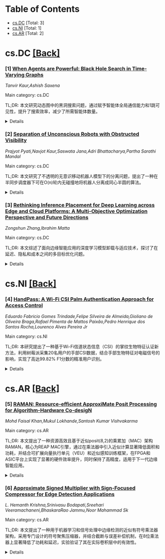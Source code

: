 <div id=toc></div>

# Table of Contents

- [cs.DC](#cs.DC) [Total: 3]
- [cs.NI](#cs.NI) [Total: 1]
- [cs.AR](#cs.AR) [Total: 2]


<div id='cs.DC'></div>

# cs.DC [[Back]](#toc)

### [1] [When Agents are Powerful: Black Hole Search in Time-Varying Graphs](https://arxiv.org/abs/2510.22309)
*Tanvir Kaur,Ashish Saxena*

Main category: cs.DC

TL;DR: 本文研究动态图中的黑洞搜索问题，通过赋予智能体全局通信能力和1跳可见性，提升了搜索效率，减少了所需智能体数量。


<details>
  <summary>Details</summary>
Motivation: 在动态图中识别黑洞节点至关重要，而传统面对面通信模式限制了效率，需要更多智能体。因此，提升智能体能力以提高黑洞搜索效率是本文的动机。

Challenges: 主要挑战包括在动态变化的图结构中定位黑洞边，确保至少一个智能体存活并准确报告黑洞位置，同时减少所需智能体数量。

Contributions: 本文的主要贡献是引入全局通信和1跳可见性两种增强机制，显著提高了黑洞搜索的效率，并降低了对智能体数量的需求。

Results: 结果表明，具备全局通信和1跳可见性的智能体能在更少数量下高效解决动态图中的黑洞搜索问题，优于仅依赖面对面通信的方案。

Conclusion: 通过增强智能体的通信与感知能力，可以显著优化动态图中黑洞搜索问题的解决方案，为后续研究提供了新的方向。

Related Work: 相关工作主要集中在任意动态图中基于面对面通信的黑洞搜索问题，已有研究探讨了不同图结构下的最小智能体数量需求。

Abstract: A black hole is a harmful node in a graph that destroys any resource entering
it, making its identification a critical task. In the \emph{Black Hole Search
(BHS)} problem, a team of agents operates on a graph $G$ with the objective
that at least one agent must survive and correctly identify an edge incident to
the black hole. Prior work has addressed BHS in arbitrary dynamic graphs under
the restrictive \emph{face-to-face} communication, where agents can exchange
information only when co-located. This constraint significantly increases the
number of agents required to solve the problem. In this work, we strengthen the
capabilities of agents in two ways: (i) granting them \emph{global
communication}, enabling interaction regardless of location, and (ii) equipping
them with \emph{1-hop visibility}, allowing each agent to observe its immediate
neighborhood. These enhancements lead to more efficient solutions for the BHS
problem in dynamic graphs.

</details>


### [2] [Separation of Unconscious Robots with Obstructed Visibility](https://arxiv.org/abs/2510.22434)
*Prajyot Pyati,Navjot Kaur,Saswata Jana,Adri Bhattacharya,Partha Sarathi Mandal*

Main category: cs.DC

TL;DR: 本文研究了不透明的无意识移动机器人模型下的分离问题，提出了一种在半同步调度器下可在O(n)轮内无碰撞地将机器人分离成同心半圆的算法。


<details>
  <summary>Details</summary>
Motivation: 传统研究假设机器人是透明的，能够看到所有其他机器人的位置和颜色；但现实中机器人可能遮挡彼此视线。本文旨在研究在遮挡可见性（opaque）条件下，如何解决无意识机器人系统的分离问题。

Challenges: 由于机器人不透明，视线可能被其他机器人遮挡，导致信息获取不完整；同时机器人无自我意识（无法感知自身颜色）、匿名、无记忆且无通信，增加了协调与避免碰撞的难度。

Contributions: 首次在不透明机器人模型下研究分离问题；提出了一种可在半同步调度下在O(n)轮内完成分离到同心半圆的无碰撞分布式算法；算法不依赖机器人总数n的先验知识，仅需共享一个坐标轴。

Results: 算法能够在任意初始配置下，使机器人成功分离为同心半圆；整个过程无碰撞，时间复杂度为O(n)个epoch；仿真验证了算法的有效性与鲁棒性。

Conclusion: 本文证明了即使在视线受遮挡、机器人无自我感知能力的极端受限条件下，仍可通过合理设计实现高效的几何分离任务，拓展了无意识机器人模型的应用边界。

Related Work: 相关工作主要集中在透明无意识机器人模型下的分离问题，如形成点、线或整圆等结构；已有研究未考虑视线遮挡的影响，本文首次引入不透明性并提出相应解决方案。

Abstract: We study a recently introduced \textit{unconscious} mobile robot model, where
each robot is associated with a \textit{color}, which is visible to other
robots but not to itself. The robots are autonomous, anonymous, oblivious and
silent, operating in the Euclidean plane under the conventional
\textit{Look-Compute-Move} cycle. A primary task in this model is the
\textit{separation problem}, where unconscious robots sharing the same color
must separate from others, forming recognizable geometric shapes such as
circles, points, or lines. All prior works model the robots as
\textit{transparent}, enabling each to know the positions and colors of all
other robots. In contrast, we model the robots as \textit{opaque}, where a
robot can obstruct the visibility of two other robots, if it lies on the line
segment between them. Under this obstructed visibility, we consider a variant
of the separation problem in which robots, starting from any arbitrary initial
configuration, are required to separate into concentric semicircles. We present
a collision-free algorithm that solves the separation problem under a
semi-synchronous scheduler in $O(n)$ epochs, where $n$ is the number of robots.
The robots agree on one coordinate axis but have no knowledge of $n$.

</details>


### [3] [Rethinking Inference Placement for Deep Learning across Edge and Cloud Platforms: A Multi-Objective Optimization Perspective and Future Directions](https://arxiv.org/abs/2510.22909)
*Zongshun Zhang,Ibrahim Matta*

Main category: cs.DC

TL;DR: 本文综述了面向边缘智能应用的深度学习模型卸载与适应技术，探讨了在延迟、隐私和成本之间的多目标优化问题。


<details>
  <summary>Details</summary>
Motivation: 由于边缘设备资源受限，难以运行日益复杂的深度学习模型，因此需要将模型分割并卸载到设备、边缘和云端协同推理。

Challenges: 模型分区间通信可能引入传输瓶颈和数据泄露风险，同时需平衡推理精度、计算延迟、传输延迟与隐私保护。

Contributions: 系统梳理了当前先进的模型卸载方法与模型适应技术，并从多目标优化角度（延迟、隐私、成本）进行了归纳与分析。

Results: 总结了模型压缩、知识蒸馏、传输压缩和内部分类器等关键技术在边缘智能中的应用效果与权衡。

Conclusion: 有效的模型卸载与结构适应策略能够显著提升边缘智能系统的综合性能，未来需进一步优化多目标间的权衡。

Related Work: 已有研究集中在模型分割策略、卸载决策算法、边缘-云协同推理框架以及隐私保护机制等方面。

Abstract: Edge intelligent applications like VR/AR and language model based chatbots
have become widespread with the rapid expansion of IoT and mobile devices.
However, constrained edge devices often cannot serve the increasingly large and
complex deep learning (DL) models. To mitigate these challenges, researchers
have proposed optimizing and offloading partitions of DL models among user
devices, edge servers, and the cloud. In this setting, users can take advantage
of different services to support their intelligent applications. For example,
edge resources offer low response latency. In contrast, cloud platforms provide
low monetary cost computation resources for computation-intensive workloads.
However, communication between DL model partitions can introduce transmission
bottlenecks and pose risks of data leakage. Recent research aims to balance
accuracy, computation delay, transmission delay, and privacy concerns. They
address these issues with model compression, model distillation, transmission
compression, and model architecture adaptations, including internal
classifiers. This survey contextualizes the state-of-the-art model offloading
methods and model adaptation techniques by studying their implication to a
multi-objective optimization comprising inference latency, data privacy, and
resource monetary cost.

</details>


<div id='cs.NI'></div>

# cs.NI [[Back]](#toc)

### [4] [HandPass: A Wi-Fi CSI Palm Authentication Approach for Access Control](https://arxiv.org/abs/2510.22133)
*Eduardo Fabricio Gomes Trindade,Felipe Silveira de Almeida,Gioliano de Oliveira Braga,Rafael Pimenta de Mattos Paixão,Pedro Henrique dos Santos Rocha,Lourenco Alves Pereira Jr*

Main category: cs.NI

TL;DR: 本研究提出了一种基于Wi-Fi信道状态信息（CSI）的掌纹生物特征认证新方法，利用树莓派采集20名用户的手部CSI数据，结合手部生物特征对电磁信号的影响，实现了高达99.82% F1分数的精准用户识别。


<details>
  <summary>Details</summary>
Motivation: 探索Wi-Fi CSI在用户身份认证中的实际应用潜力，弥补其在生物特征识别领域尤其是掌纹识别中研究不足的问题。

Challenges: 如何从微弱的Wi-Fi CSI信号中提取稳定且具有区分性的掌部生物特征；降低设备发射功率至1dBm后仍保持识别准确性；消除环境噪声和个体差异带来的干扰。

Contributions: 提出一种基于低功率Wi-Fi CSI的掌纹识别系统；构建包含20名用户的手部CSI数据集；验证了多种分类算法在该任务上的性能，其中随机森林达到99.82%的F1-score；证明了手部几何特征（如指节长度、手指张角等）可有效影响CSI并用于身份认证。

Results: 随机森林分类器在10折交叉验证下取得了平均99.82%的F1-score；系统每秒采集约1000个数据包，每次用户采集五个5秒时间段的数据；使用幅度和相位信息进行分类，显示出高稳定性和准确性。

Conclusion: Wi-Fi CSI能够有效捕捉掌部生物特征差异，具备实现非接触式、高精度用户身份认证的潜力，尤其适用于低功耗、隐私保护场景。

Related Work: 先前研究主要集中于Wi-Fi CSI在人体活动识别或步态识别中的应用，而在掌纹或手部生物特征识别方面的研究较少；已有工作多依赖高功率信号或专用硬件，本研究则采用低成本树莓派与低发射功率（1dBm），更具实用性和可部署性。

Abstract: Wi-Fi Channel State Information (CSI) has been extensively studied for
sensing activities. However, its practical application in user authentication
still needs to be explored. This study presents a novel approach to biometric
authentication using Wi-Fi Channel State Information (CSI) data for palm
recognition. The research delves into utilizing a Raspberry Pi encased in a
custom-built box with antenna power reduced to 1dBm, which was used to capture
CSI data from the right hands of 20 participants (10 men and 10 women). The
dataset was normalized using MinMax scaling to ensure uniformity and accuracy.
By focusing on biophysical aspects such as hand size, shape, angular spread
between fingers, and finger phalanx lengths, among other characteristics, the
study explores how these features affect electromagnetic signals, which are
then reflected in Wi-Fi CSI, allowing for precise user identification. Five
classification algorithms were evaluated, with the Random Forest classifier
achieving an average F1-Score of 99.82\% using 10-fold cross-validation.
Amplitude and Phase data were used, with each capture session recording
approximately 1000 packets per second in five 5-second intervals for each User.
This high accuracy highlights the potential of Wi-Fi CSI in developing robust
and reliable user authentication systems based on palm biometric data.

</details>


<div id='cs.AR'></div>

# cs.AR [[Back]](#toc)

### [5] [RAMAN: Resource-efficient ApproxiMate Posit Processing for Algorithm-Hardware Co-desigN](https://arxiv.org/abs/2510.22627)
*Mohd Faisal Khan,Mukul Lokhande,Santosh Kumar Vishvakarma*

Main category: cs.AR

TL;DR: 本文提出了一种资源高效且基于近似posit(8,2)的乘累加（MAC）架构RAMAN，核心为REAP MAC引擎，通过在乘法器中引入近似计算显著降低面积和功耗，并结合可扩展向量执行单元（VEU）和近似感知训练框架，在FPGA和ASIC平台上实现了显著的硬件效率提升，同时保持了高精度，适用于下一代边缘智能应用。


<details>
  <summary>Details</summary>
Motivation: 在资源受限的边缘环境中，提升计算效率是Edge-AI面临的关键挑战。传统浮点或定点运算在精度与资源消耗之间难以平衡，而posit作为一种新兴的数值格式具有动态范围大、精度高的优势，但其硬件开销仍较高。本文旨在设计一种资源高效且支持近似的posit-based MAC架构，以在保证AI应用性能的前提下显著降低硬件成本。

Challenges: 主要挑战包括：如何在保持足够计算精度的同时，有效降低posit运算单元的硬件开销（面积、功耗）；如何将近似计算引入posit MAC而不显著影响AI任务的最终准确率；以及如何实现算法与硬件的协同优化，以适应多样化的边缘AI工作负载。

Contributions: 1) 提出了REAP（Resource-Efficient Approximate Posit）MAC引擎，首次将近似计算应用于posit(8,2)乘法器，显著降低硬件开销；2) 设计了基于REAP的可扩展向量执行单元（VEU），支持硬件复用和DNN层间的并行性；3) 提出了一种算法-硬件协同设计框架，包含近似感知训练，以评估硬件近似对应用性能的影响；4) 在FPGA和ASIC平台实现了原型验证，展示了优越的能效比。

Results: 实验结果表明，与基线Posit点积单元（PDPU）相比，所提出的REAP MAC在FPGA上最多节省46%的LUT资源，在ASIC上实现35.66%的面积缩减和31.28%的功耗降低，同时在手写数字识别任务中保持了98.45%的高准确率。

Conclusion: RAMAN架构在硬件效率与学习性能之间实现了良好的权衡，通过近似posit MAC、可扩展VEU和协同训练框架，有效提升了边缘AI设备的能效，验证了其在下一代边缘智能应用中的潜力。

Related Work: 相关工作主要包括：1) 近似计算在定点和浮点MAC中的应用；2) posit数制在深度学习推理中的探索；3) 面向边缘AI的低功耗MAC设计；4) 算法-硬件协同优化框架。本文工作结合了posit的高动态范围优势与近似计算的低开销特性，并针对posit格式设计了专用的近似乘法方案，区别于已有工作。

Abstract: Edge-AI applications still face considerable challenges in enhancing
computational efficiency in resource-constrained environments. This work
presents RAMAN, a resource-efficient and approximate posit(8,2)-based
Multiply-Accumulate (MAC) architecture designed to improve hardware efficiency
within bandwidth limitations. The proposed REAP (Resource-Efficient Approximate
Posit) MAC engine, which is at the core of RAMAN, uses approximation in the
posit multiplier to achieve significant area and power reductions with an
impact on accuracy. To support diverse AI workloads, this MAC unit is
incorporated in a scalable Vector Execution Unit (VEU), which permits hardware
reuse and parallelism among deep neural network layers. Furthermore, we propose
an algorithm-hardware co-design framework incorporating approximation-aware
training to evaluate the impact of hardware-level approximation on
application-level performance. Empirical validation on FPGA and ASIC platforms
shows that the proposed REAP MAC achieves up to 46% in LUT savings and 35.66%
area, 31.28% power reduction, respectively, over the baseline Posit Dot-Product
Unit (PDPU) design, while maintaining high accuracy (98.45%) for handwritten
digit recognition. RAMAN demonstrates a promising trade-off between hardware
efficiency and learning performance, making it suitable for next-generation
edge intelligence.

</details>


### [6] [Approximate Signed Multiplier with Sign-Focused Compressor for Edge Detection Applications](https://arxiv.org/abs/2510.22674)
*L. Hemanth Krishna,Srinivasu Bodapati,Sreehari Veeramachaneni,BhaskaraRao Jammu,Noor Mahammad Sk*

Main category: cs.AR

TL;DR: 本文提出了一种用于机器学习和信号处理中边缘检测的近似有符号乘法器架构，采用专门设计的符号聚焦压缩器，并结合截断与误差补偿机制，在8位乘法器上显著降低了功耗和延迟，实验验证了其在实际卷积层中的有效性。


<details>
  <summary>Details</summary>
Motivation: 为了提高在边缘检测等应用中有符号乘法运算的能效，设计一种能够高效处理符号位和常数项的近似乘法器。

Challenges: 如何在保持计算精度的同时，有效处理有符号乘法中的负部分积和常数项'1'，并降低硬件开销和功耗。

Contributions: 提出了两种符号聚焦压缩器结构（A+B+C+1 和 A+B+C+D+1），结合精确与近似设计，并引入部分积矩阵低N-1列截断与误差补偿机制，显著优化了PDP和功耗。

Results: 所提出的8位近似乘法器相比现有最佳乘法器降低了29.21%的功率延迟积（PDP）和14.39%的功耗，并在定制卷积层中成功应用于边缘检测。

Conclusion: 该近似有符号乘法器在保证实用性的同时显著提升了能效，适用于机器学习和信号处理中的边缘检测任务。

Related Work: 现有的近似乘法器研究主要集中在无符号运算和低功耗设计，而针对有符号运算中符号位和常数项的专门优化较少。

Abstract: This paper presents an approximate signed multiplier architecture that
incorporates a sign-focused compressor, specifically designed for edge
detection applications in machine learning and signal processing. The
multiplier incorporates two types of sign-focused compressors: A + B + C + 1
and A + B + C + D + 1. Both exact and approximate compressor designs are
utilized, with a focus on efficiently handling constant value "1" and negative
partial products, which frequently appear in the partial product matrices of
signed multipliers. To further enhance efficiency, the lower N - 1 columns of
the partial product matrix are truncated, followed by an error compensation
mechanism. Experimental results show that the proposed 8-bit approximate
multiplier achieves a 29.21% reduction in power delay product (PDP) and a
14.39% reduction in power compared to the best of existing multipliers. The
proposed multiplier is integrated into a custom convolution layer and performs
edge detection, demonstrating its practical utility in real-world applications.

</details>
